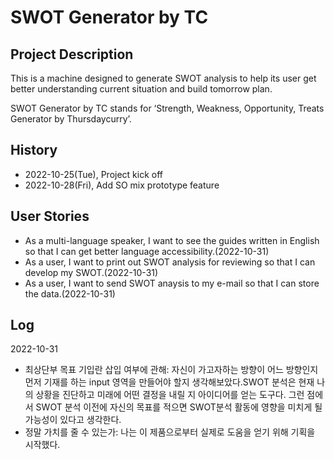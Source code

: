 # SWOT Generator by TC
## Project Description
This is a machine designed to generate SWOT analysis to help its user get better understanding current situation and build tomorrow plan.

SWOT Generator by TC stands for ‘Strength, Weakness, Opportunity, Treats Generator by Thursdaycurry’. 


## History
- 2022-10-25(Tue), Project kick off
- 2022-10-28(Fri), Add SO mix prototype feature

## User Stories
- As a multi-language speaker, I want to see the guides written in English so that I can get better language accessibility.(2022-10-31)
- As a user, I want to print out SWOT analysis for reviewing so that I can develop my SWOT.(2022-10-31)
- As a user, I want to send SWOT anaysis to my e-mail so that I can store the data.(2022-10-31)

## Log
2022-10-31
- 최상단부 목표 기입란 삽입 여부에 관해: 자신이 가고자하는 방향이 어느 방향인지 먼저 기재를 하는 input 영역을 만들어야 할지 생각해보았다.SWOT 분석은 현재 나의 상황을 진단하고 미래에 어떤 결정을 내릴 지 아이디어를 얻는 도구다. 그런 점에서 SWOT 분석 이전에 자신의 목표를 적으면 SWOT분석 활동에 영향을 미치게 될 가능성이 있다고 생각한다.
- 정말 가치를 줄 수 있는가: 나는 이 제품으로부터 실제로 도움을 얻기 위해 기획을 시작했다. 
